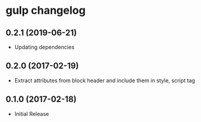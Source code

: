 # gulp changelog

## 0.2.1 (2019-06-21)

- Updating dependencies

## 0.2.0 (2017-02-19)

- Extract attributes from block header and include them in style, script tag

## 0.1.0 (2017-02-18)

- Initial Release

